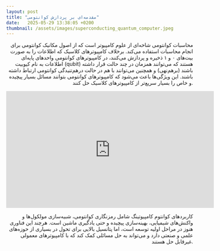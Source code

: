 ```yaml
---
layout: post
title: "مقدمه‌ای بر پردازش کوانتومی"
date:   2025-05-29 13:38:05 +0200
thumbnail: /assets/images/superconducting_quantum_computer.jpeg
---
```


<p style="text-align: right;">
محاسبات کوانتومی شاخه‌ای از علوم کامپیوتر است که از اصول مکانیک کوانتومی برای انجام محاسبات استفاده می‌کند. برخلاف کامپیوترهای کلاسیک که اطلاعات را به صورت بیت‌های ۰ و ۱ ذخیره و پردازش می‌کنند، در کامپیوترهای کوانتومی واحدهای پایه‌ای اطلاعات به نام کیوبیت (qubit) هستند که می‌توانند همزمان در چند حالت قرار داشته باشند (برهم‌نهی) و همچنین می‌توانند با هم در حالت درهم‌تنیدگی کوانتومی ارتباط داشته باشند. این ویژگی‌ها باعث می‌شود که کامپیوترهای کوانتومی بتوانند مسائل بسیار پیچیده و خاص را بسیار سریع‌تر از کامپیوترهای کلاسیک حل کنند.
</p>


<div class="video-container">
    <iframe width="560" height="315" 
        src="https://www.youtube.com/embed/RQWpF2Gb-gU" 
        title="YouTube video player" 
        frameborder="0" 
        allow="accelerometer; autoplay; clipboard-write; encrypted-media; gyroscope; picture-in-picture" 
        allowfullscreen>
    </iframe>
</div>

<p style="text-align: right;">
کاربردهای کوانتوم کامپیوتینگ شامل رمزنگاری کوانتومی، شبیه‌سازی مولکول‌ها و واکنش‌های شیمیایی، بهینه‌سازی پیچیده و حتی یادگیری ماشین است. هرچند این فناوری هنوز در مراحل اولیه توسعه است، اما پتانسیل بالایی برای تحول در بسیاری از حوزه‌های علمی و صنعتی دارد و می‌تواند به حل مسائلی کمک کند که با کامپیوترهای معمولی غیرقابل حل هستند.
</p>